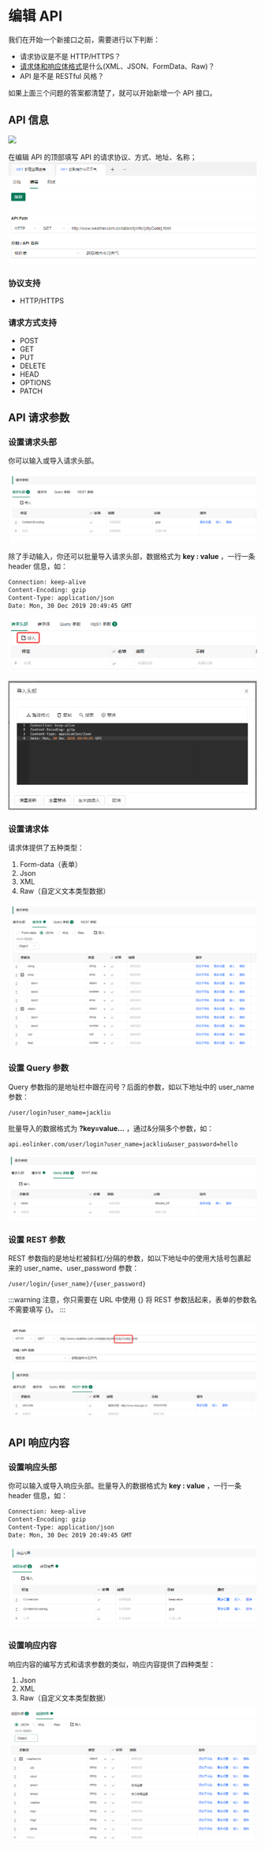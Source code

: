 # 编辑 API

我们在开始一个新接口之前，需要进行以下判断：

- 请求协议是不是 HTTP/HTTPS？
- <a href="./concepts.html#json" target="_blank">请求体和响应体格式</a>是什么(XML、JSON、FormData、Raw)？
- API 是不是 RESTful 风格？

如果上面三个问题的答案都清楚了，就可以开始新增一个 API 接口。

## API 信息
![](2022-09-21-11-00-29.png)

在编辑 API 的顶部填写 API 的请求协议、方式、地址、名称；
![](../assets/images/2022-04-01-17-54-42.png)

### 协议支持

- HTTP/HTTPS

### 请求方式支持

- POST
- GET
- PUT
- DELETE
- HEAD
- OPTIONS
- PATCH

## API 请求参数

### 设置请求头部

你可以输入或导入请求头部。

![](../assets/images/2022-04-01-17-27-36.png)

除了手动输入，你还可以批量导入请求头部，数据格式为 **key : value** ，一行一条 header 信息，如：

```http
Connection: keep-alive
Content-Encoding: gzip
Content-Type: application/json
Date: Mon, 30 Dec 2019 20:49:45 GMT
```

![](../assets/images/2022-04-01-17-52-29.png)

![](../assets/images/2022-04-01-17-53-13.png)

### 设置请求体

请求体提供了五种类型：

1. Form-data（表单）
2. Json
3. XML
4. Raw（自定义文本类型数据）

![](../assets/images/2022-04-01-17-32-20.png)

### 设置 Query 参数

Query 参数指的是地址栏中跟在问号？后面的参数，如以下地址中的 user_name 参数：

```http
/user/login?user_name=jackliu
```

批量导入的数据格式为 **?key=value...** ，通过&分隔多个参数，如：

```
api.eolinker.com/user/login?user_name=jackliu&user_password=hello
```

![](../assets/images/2022-04-01-17-33-04.png)

### 设置 REST 参数

REST 参数指的是地址栏被斜杠/分隔的参数，如以下地址中的使用大括号包裹起来的 user_name、user_password 参数：

```
/user/login/{user_name}/{user_password}
```

:::warning
注意，你只需要在 URL 中使用 {} 将 REST 参数括起来，表单的参数名不需要填写 {}。
:::

![](../assets/images/2022-04-01-17-34-10.png)

## API 响应内容

### 设置响应头部

你可以输入或导入响应头部。批量导入的数据格式为 **key : value** ，一行一条 header 信息，如：

```
Connection: keep-alive
Content-Encoding: gzip
Content-Type: application/json
Date: Mon, 30 Dec 2019 20:49:45 GMT
```

![](../assets/images/2022-04-01-17-38-05.png)

### 设置响应内容

响应内容的编写方式和请求参数的类似，响应内容提供了四种类型：

1. Json
2. XML
3. Raw（自定义文本类型数据）

![](../assets/images/2022-04-01-17-38-57.png)
